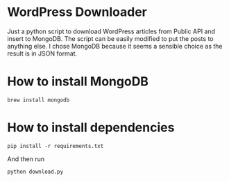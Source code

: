 # WordPress Downloader
Just a python script to download WordPress articles from Public API and insert to MongoDB. The script can be easily modified to put the posts to anything else. I chose MongoDB because it seems a sensible choice as the result is in JSON format.

# How to install MongoDB

```
brew install mongodb
```

# How to install dependencies

```
pip install -r requirements.txt
```

And then run 

```
python download.py
```
